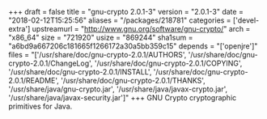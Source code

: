 +++
draft = false
title = "gnu-crypto 2.0.1-3"
version = "2.0.1-3"
date = "2018-02-12T15:25:56"
aliases = "/packages/218781"
categories = ['devel-extra']
upstreamurl = "http://www.gnu.org/software/gnu-crypto/"
arch = "x86_64"
size = "721920"
usize = "869244"
sha1sum = "a6bd9a667206c181665f1266172a30a5bb359c15"
depends = "['openjre']"
files = "['/usr/share/doc/gnu-crypto-2.0.1/AUTHORS', '/usr/share/doc/gnu-crypto-2.0.1/ChangeLog', '/usr/share/doc/gnu-crypto-2.0.1/COPYING', '/usr/share/doc/gnu-crypto-2.0.1/INSTALL', '/usr/share/doc/gnu-crypto-2.0.1/README', '/usr/share/doc/gnu-crypto-2.0.1/THANKS', '/usr/share/java/gnu-crypto.jar', '/usr/share/java/javax-crypto.jar', '/usr/share/java/javax-security.jar']"
+++
GNU Crypto cryptographic primitives for Java.